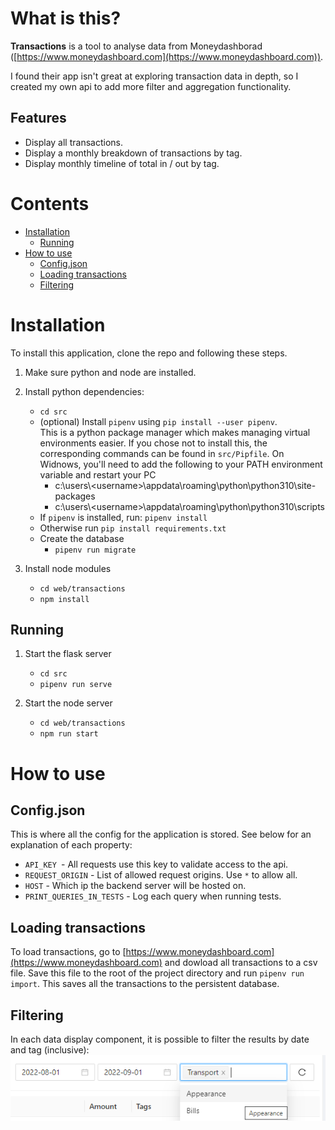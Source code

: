 # What is this?

**Transactions** is a tool to analyse data from Moneydashborad ([https://www.moneydashboard.com](https://www.moneydashboard.com)).

I found their app isn't great at exploring transaction data in depth, so I created my own api to add more filter and aggregation functionality.

## Features

-   Display all transactions.
-   Display a monthly breakdown of transactions by tag.
-   Display monthly timeline of total in / out by tag.

# Contents

-   [Installation](#installation)
    -   [Running](##running)
-   [How to use](#how-to-use)
    -   [Config.json](#config.json)
    -   [Loading transactions](#loading-transactions)
    -   [Filtering](#filtering)

# Installation

To install this application, clone the repo and following these steps.

1. Make sure python and node are installed.

2. Install python dependencies:

    - `cd src`
    - (optional) Install `pipenv` using `pip install --user pipenv`.  
      This is a python package manager which makes managing virtual environments easier. If you chose not to install this, the corresponding commands can be found in `src/Pipfile`.
      On Widnows, you'll need to add the following to your PATH environment variable and restart your PC
        - c:\users\\<username\>\appdata\roaming\python\python310\site-packages
        - c:\users\\<username\>\appdata\roaming\python\python310\scripts
    - If `pipenv` is installed, run: `pipenv install`
    - Otherwise run `pip install requirements.txt`
    - Create the database
        - `pipenv run migrate`

3. Install node modules
    - `cd web/transactions`
    - `npm install`

## Running

1. Start the flask server

    - `cd src`
    - `pipenv run serve`

2. Start the node server
    - `cd web/transactions`
    - `npm run start`

# How to use

## Config.json

This is where all the config for the application is stored. See below for an explanation of each property:

-   `API_KEY `- All requests use this key to validate access to the api.
-   `REQUEST_ORIGIN` - List of allowed request origins. Use `*` to allow all.
-   `HOST` - Which ip the backend server will be hosted on.
-   `PRINT_QUERIES_IN_TESTS` - Log each query when running tests.

## Loading transactions

To load transactions, go to [https://www.moneydashboard.com](https://www.moneydashboard.com) and dowload all transactions to a csv file. Save this file to the root of the project directory and run `pipenv run import`. This saves all the transactions to the persistent database.

## Filtering

In each data display component, it is possible to filter the results by date and tag (inclusive):
![Two date pcikers and a tag filter dropdown used to filter which transactions are included in the data](./project/Filter-example.png 'Filtering example')
